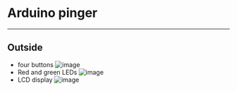 # Arduino pinger
----------------
## Outside
- four buttons
![image](https://user-images.githubusercontent.com/37377101/164433879-90ed810f-224e-4080-a1aa-7c63b580519a.png)
- Red and green LEDs
![image](https://user-images.githubusercontent.com/37377101/164433936-ac57fdb3-baaa-47e5-91b6-c39b2ccea564.png)
- LCD display
![image](https://user-images.githubusercontent.com/37377101/164434001-6668ab6b-6e8b-4f14-b65e-68061b6049bc.png)
